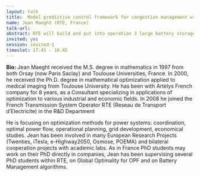 ```yaml
---
layout: talk
title:  Model predictive control framework for congestion management with large batteries in subtransmission grid.
name: Jean Maeght (RTE, France)
talk-url: 
abstract: RTE will build and put into operation 3 large battery storage systems in 2021 (10MW/20MWh). These batteries, together with intermittent renewable generation curtailment and line switching, will be used to manage congestions in 3 small subtransmission zones (63kV or 90kV). A local controller will send orders to the battery, to power plants and switches every 5 seconds, using all the flexibility offered by permanent and emergency ratings. This local controller will not have any forecast and will not be able to manage preventive actions, so a higher level scheduler will be in charge of security analysis (N-1 analysis), battery preventive actions, pre-discharging the battery for forthcoming congestions. Moreover, this higher level scheduler will be in charge of computation of capacity tunnels; these capacity tunnels will to share the use of the batteries with other services when there are no congestions.
invited: yes
session: invited-1
timeslot: 17.45 - 18.45
---
```


**Bio:**
Jean Maeght received the M.S. degree in mathematics in 1997 from both Orsay (now Paris Saclay) and Toulouse Universities, France. In 2000, he received the Ph.D. degree in mathematical optimization applied to medical imaging from Toulouse University. He has been with Artelys French company for 8 years, as a Consultant specializing in applications of optimization to various industrial and economic fields. In 2008 he joined the French Transmission System Operator RTE (Reseau de Transport d’Electricite) in the R&D Department

He is focusing on optimization methods for power systems: coordination, optimal power flow, operational planning, grid development, economical studies. Jean has been involved in many European Research Projects (Twenties, iTesla, e-Highway2050, Osmose, POEMA) and bilateral cooperation projects with academic labs. As in France PhD students may work on their PhD directly in companies, Jean has been supervising several PhD students within RTE, on Global Optimality for OPF and on Battery Management algorithms.
